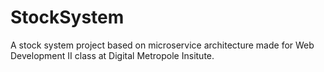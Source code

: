 # StockSystem
A stock system project based on microservice architecture made for Web Development II class at Digital Metropole Insitute.
